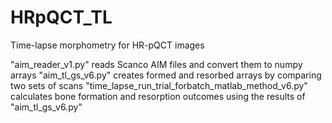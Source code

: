 # HRpQCT_TL
Time-lapse morphometry for HR-pQCT images

"aim_reader_v1.py" reads Scanco AIM files and convert them to numpy arrays
"aim_tl_gs_v6.py" creates formed and resorbed arrays by comparing two sets of scans
"time_lapse_run_trial_forbatch_matlab_method_v6.py" calculates bone formation and resorption outcomes using the results of "aim_tl_gs_v6.py"
